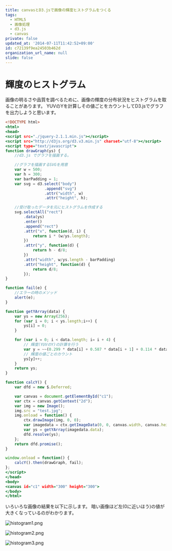 ```yaml
---
title: canvasとD3.jsで画像の輝度ヒストグラムをつくる
tags:
  - HTML5
  - 画像処理
  - d3.js
  - canvas
private: false
updated_at: '2014-07-11T11:42:52+09:00'
id: c72139f9ea24503b462d
organization_url_name: null
slide: false
---
```


# 輝度のヒストグラム

画像の明るさや品質を調べるために、画像の輝度の分布状況をヒストグラムを取ることがあります。
YUVのYを計算しその値ごとをカウントしてD3.jsでグラフを出力しようと思います。


````histogram.html
<!DOCTYPE html>
<html>
<head>
<script src="./jquery-2.1.1.min.js"></script>
<script src="http://d3js.org/d3.v3.min.js" charset="utf-8"></script>
<script type="text/javascript">
function drawGraph(ys) {
    //d3.js でグラフを描画する。

    //グラフを描画するSVGを用意
    var w = 500;
    var h = 300;
    var barPadding = 1;
    var svg = d3.select("body")
                 .append("svg")
                 .attr("width", w)
                 .attr("height", h);

    //受け取ったデータを元にヒストグラムを作成する
    svg.selectAll("rect")
        .data(ys)
        .enter()
        .append("rect")
        .attr("x", function(d, i) {
            return i * (w/ys.length);
        })
        .attr("y", function(d) {
            return h - d/8;
        })
        .attr("width", w/ys.length - barPadding)
        .attr("height", function(d) {
            return d/8;
        });
}

function fail(e) {
    //エラーの時のメソッド
    alert(e);
}

function getYArray(data) {
    var ys = new Array(256);
    for (var i = 0; i < ys.length;i++) {
        ys[i] = 0;
    }

    for (var i = 0; i < data.length; i= i + 4) {
        // 輝度(YUVのY)の計算を行う
        var y = ~~(0.299 * data[i] + 0.587 * data[i + 1] + 0.114 * data[i + 2]);
        // 輝度の値ごとのカウント
        ys[y]++;
    }
    return ys;
}

function calcY() {    
    var dfd = new $.Deferred;

    var canvas = document.getElementById("c1");
    var ctx = canvas.getContext("2d");
    var img = new Image();
    img.src = "test.jpg";
    img.onload = function() {
        ctx.drawImage(img, 0, 0);
        var imagedata = ctx.getImageData(0, 0, canvas.width, canvas.height);
        var ys = getYArray(imagedata.data);
        dfd.resolve(ys);
    };
    return dfd.promise();
}

window.onload = function() {    
    calcY().then(drawGraph, fail);
};
</script>
</head>
<body>
<canvas id="c1" width="300" height="300">
</body>
</html>
````

いろいろな画像の結果を以下に示します。
暗い画像ほど左(0に近いほう)の値が大きくなっているのがわかります。

![histogram1.png](https://qiita-image-store.s3.amazonaws.com/0/4044/869c500d-54ac-15d6-db9f-b30d60a90ea5.png "histogram1.png")

![histogram2.png](https://qiita-image-store.s3.amazonaws.com/0/4044/0ef32eb2-dd39-1faa-247c-f0d8b2ce82e0.png "histogram2.png")

![histogram3.png](https://qiita-image-store.s3.amazonaws.com/0/4044/c4d9e044-d2f9-5495-3f43-806fa4c431e7.png "histogram3.png")


